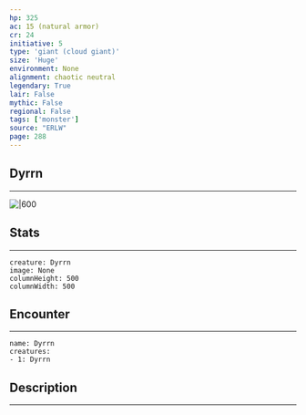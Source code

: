 ```yaml
---
hp: 325
ac: 15 (natural armor)
cr: 24
initiative: 5
type: 'giant (cloud giant)'    
size: 'Huge'
environment: None
alignment: chaotic neutral
legendary: True
lair: False
mythic: False
regional: False
tags: ['monster']
source: "ERLW"
page: 288
---
```


## Dyrrn
---

![|600](D:/Program%20Files/5e.tools/img/bestiary/ERLW/Dyrrn.png)

## Stats
---

```statblock
creature: Dyrrn
image: None
columnHeight: 500
columnWidth: 500
```

## Encounter
---

```encounter-table
name: Dyrrn
creatures:
- 1: Dyrrn
```

## Description
---




